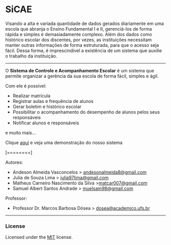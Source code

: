 # SiCAE

Visando a alta e variada quantidade de dados gerados diariamente em uma escola que abranja o Ensino Fundamental I e II, gerenciá-los de forma rápida e simples é demasiadamente complexo.
Além dos dados como histórico escolar dos discentes, por vezes, as instituições necessitam manter outras informações de forma estruturada, para que o acesso seja fácil. Dessa forma, é imprescindível a existência de um sistema que auxilie o trabalho da instituição.

---
O **Sistema de Controle e Acompanhamento Escolar** é um sistema que permite organizar a gerência da sua escola de forma fácil, simples e ágil.

Com ele é possível:

- Realizar matrícula
- Registrar aulas e frequência de alunos
- Gerar boletim e histórico escolar
- Possibilitar o acompanhamento do desempenho de alunos pelos seus responsáveis
- Notificar alunos e responsáveis

e muito mais...

Clique [aqui]() e veja uma demonstração do nosso sistema


[========]

Autores:
- Andeson Almeida Vasconcelos > andesonalmeida8@gmail.com
- Julia de Souza Lima > julia97lima@gmail.com
- Matheus Carneiro Nascimento da Silva >matcar007@gmail.com
- Samuel Albert Santos Andrade > muelsam98@gmail.com

Professor:
- Professor Dr. Marcos Barbosa Dósea > dosea@academico.ufs.br


----

### License

Licensed under the [MIT](https://github.com/marcosdosea/GestaoEscolar/LICENSE.txt) license.